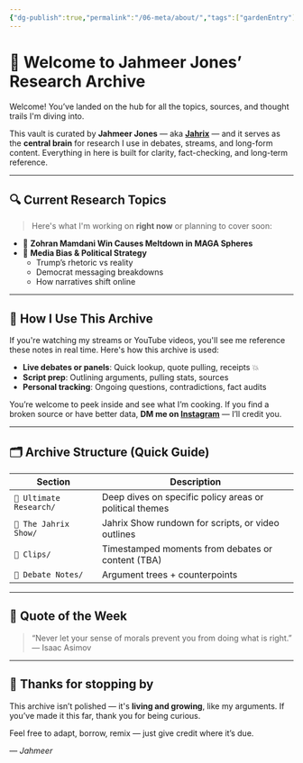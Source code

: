 ```yaml
---
{"dg-publish":true,"permalink":"/06-meta/about/","tags":["gardenEntry"],"created":"2025-06-27T00:43:00.791-04:00","updated":"2025-06-27T23:05:00.215-04:00"}
---
```


# 👋 Welcome to Jahmeer Jones’ Research Archive

Welcome! You’ve landed on the hub for all the topics, sources, and thought trails I'm diving into.

This vault is curated by **Jahmeer Jones** — aka [**Jahrix**](https://www.youtube.com/@JahrixYT) — and it serves as the **central brain** for research I use in debates, streams, and long-form content. Everything in here is built for clarity, fact-checking, and long-term reference.

---

## 🔍 Current Research Topics

> Here's what I'm working on **right now** or planning to cover soon:

- 🧱 **Zohran Mamdani Win Causes Meltdown in MAGA Spheres**  
- 🧠 **Media Bias & Political Strategy**  
  - Trump’s rhetoric vs reality  
  - Democrat messaging breakdowns  
  - How narratives shift online
---

## 🎥 How I Use This Archive

If you're watching my streams or YouTube videos, you'll see me reference these notes in real time. Here's how this archive is used:

- **Live debates or panels**: Quick lookup, quote pulling, receipts 💥  
- **Script prep**: Outlining arguments, pulling stats, sources  
- **Personal tracking**: Ongoing questions, contradictions, fact audits

You’re welcome to peek inside and see what I’m cooking. If you find a broken source or have better data, **DM me on [Instagram](https://www.instagram.com/ineireti/)** — I’ll credit you.

---

## 🗂️ Archive Structure (Quick Guide)

| Section                 | Description                                             |
| ----------------------- | ------------------------------------------------------- |
| `📁 Ultimate Research/` | Deep dives on specific policy areas or political themes |
| `📁 The Jahrix Show/`   | Jahrix Show rundown for scripts, or video outlines      |
| `📁 Clips/`             | Timestamped moments from debates or content (TBA)       |
| `📁 Debate Notes/`      | Argument trees + counterpoints                          |

---

## 🧠 Quote of the Week

> “Never let your sense of morals prevent you from doing what is right.”
> — Isaac Asimov

---

## 🙏 Thanks for stopping by

This archive isn’t polished — it's **living and growing**, like my arguments. If you’ve made it this far, thank you for being curious.

Feel free to adapt, borrow, remix — just give credit where it’s due.

— *Jahmeer*